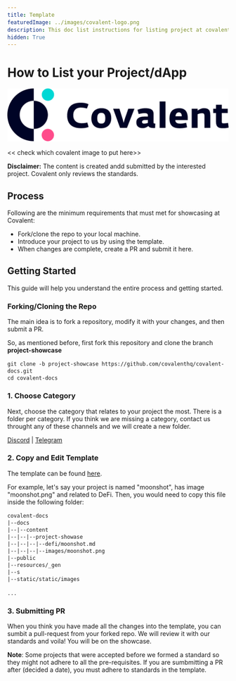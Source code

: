 ```yaml
---
title: Template
featuredImage: ../images/covalent-logo.png
description: This doc list instructions for listing project at covalent
hidden: True
---
```


# How to List your Project/dApp
 
![Template banner image](./images/covalent-logo.png) 

<< check which covalent image to put here>>

**Disclaimer:** The content is created andd submitted by the interested project. Covalent only reviews the standards. 

## Process

Following are the minimum requirements that must met for showcasing at Covalent: 
- Fork/clone the repo to your local machine.
- Introduce your project to us by using the template.
- When changes are complete, create a PR and submit it here.
## Getting Started

This guide will help you understand the entire process and getting started.

### Forking/Cloning the Repo

The main idea is to fork a repository, modify it with your changes, and then submit a PR.

So, as mentioned before, first fork this repository and clone the branch **project-showcase**

```
git clone -b project-showcase https://github.com/covalenthq/covalent-docs.git   
cd covalent-docs
```



### 1. Choose Category 

Next, choose the category that relates to your project the most. There is a folder per category. If you think we are missing a category, contact us throught any of these channels and we will create a new folder.

[Discord](https://discord.com/invite/fgZPpq69Dd) | [Telegram](https://t.me/CovalentHQ)

### 2. Copy and Edit Template

The template can be found [here](./showcase-template.md). 


For example, let's say your project is named "moonshot", has image "moonshot.png" and related to DeFi. Then, you would need to copy this file inside the following folder:


```
covalent-docs
|--docs
|--|--content
|--|--|--project-showase
|--|--|--|--defi/moonshot.md
|--|--|--|--images/moonshot.png
|--public
|--resources/_gen
|--s
|--static/static/images

...
```

### 3.  Submitting PR

When you think you have made all the changes into the template, you can sumbit a pull-request from your forked repo. We will review it with our standards and voila! You will be on the showcase.

**Note**: Some projects that were accepted before we formed a standard so they might not adhere to all the pre-requisites. If you are sumbmitting a PR after (decided a date), you must adhere to standards in the template.
